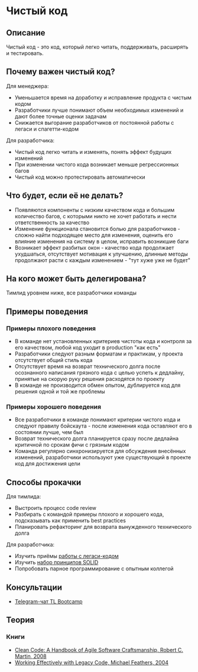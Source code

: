 # Чистый код

## Описание

Чистый код - это код, который легко читать, поддерживать, расширять и тестировать.

## Почему важен чистый код?

Для менеджера:

- Уменьшается время на доработку и исправление продукта с чистым кодом
- Разработчики лучше понимают объем необходимых изменений и дают более точные оценки задачам
- Снижается выгорание разработчиков от постоянной работы с легаси и спагетти-кодом

Для разработчика:

- Чистый код легко читать и изменять, понять эффект будущих изменений
- При изменении чистого кода возникает меньше регрессионных багов
- Чистый код можно протестировать автоматически

## Что будет, если её не делать?

- Появляются компоненты с низким качеством кода и большим количество багов, с которыми никто не хочет работать и нести ответственность за качество
- Изменение функционала становится болью для разработчиков - сложно найти подходящее место для изменения, оценить его влияние изменения на систему в целом, исправить возникшие баги
- Возникает эффект разбитых окон - качество кода продолжает ухудшаться, отсутствует мотивация к улучшению, длинные методы продолжают расти с каждым изменением - "тут хуже уже не будет"

## На кого может быть делегирована?

Тимлид уровнем ниже, все разработчики команды

## Примеры поведения

### Примеры плохого поведения

- В команде нет установленных критериев чистоты кода и контроля за его качеством, любой код уходит в production "как есть"
- Разработчики следуют разным форматам и практикам, у проекта отсутствует общий стиль кода
- Отсутствует время на возврат технического долга после осознанного написания грязного кода с целью успеть к дедлайну, принятые на скорую руку решения расходятся по проекту
- В команде не производится обмен опытом, дублируется код для решения одной и той же проблемы

### Примеры хорошего поведения

- Все разработчики в команде понимают критерии чистого кода и следуют правилу бойскаута - после изменения кода оставляют его в состоянии лучше, чем был
- Возврат технического долга планируется сразу после дедлайна критичной по срокам фичи с грязным кодом
- Команда регулярно синхронизируется для обсуждения внесённых изменений, разработчики используют уже существующий в проекте код для достижения цели

## Способы прокачки

Для тимлида:

- Выстроить процесс code review
- Разбирать с командой примеры плохого и хорошего кода, подсказывать как применить best practices
- Планировать рефакторинг для возврата вынужденного технического долга

Для разработчика:

- Изучить приёмы [работы с легаси-кодом](https://www.amazon.com/Working-Effectively-Legacy-Michael-Feathers/dp/0131177052)
- Изучить [набор принципов SOLID](https://en.wikipedia.org/wiki/SOLID)
- Попробовать парное программирование с опытным коллегой

## Консультации

- [Telegram-чат TL Bootcamp](https://tlinks.run/tlbootcamp)

## Теория

### Книги

- [Clean Code: A Handbook of Agile Software Craftsmanship, Robert C. Martin, 2008](https://www.amazon.com/Clean-Code-Handbook-Software-Craftsmanship/dp/0132350882)
- [Working Effectively with Legacy Code, Michael Feathers, 2004](https://www.amazon.com/Working-Effectively-Legacy-Michael-Feathers/dp/0131177052)



